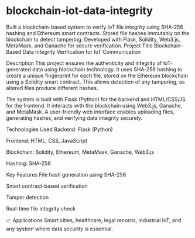 # blockchain-iot-data-integrity
Built a blockchain-based system to verify IoT file integrity using SHA-256 hashing and Ethereum smart contracts. Stored file hashes immutably on the blockchain to detect tampering. Developed with Flask, Solidity, Web3.js, MetaMask, and Ganache for secure verification.
Project Title
Blockchain-Based Data Integrity Verification for IoT Communication

Description
This project ensures the authenticity and integrity of IoT-generated data using blockchain technology. It uses SHA-256 hashing to create a unique fingerprint for each file, stored on the Ethereum blockchain using a Solidity smart contract. This allows detection of any tampering, as altered files produce different hashes.

The system is built with Flask (Python) for the backend and HTML/CSS/JS for the frontend. It interacts with the blockchain using Web3.js, Ganache, and MetaMask. A user-friendly web interface enables uploading files, generating hashes, and verifying data integrity securely.

Technologies Used
Backend: Flask (Python)

Frontend: HTML, CSS, JavaScript

Blockchain: Solidity, Ethereum, MetaMask, Ganache, Web3.js

Hashing: SHA-256

Key Features
File hash generation using SHA-256

Smart contract-based verification

Tamper detection

Real-time file integrity check

📈 Applications
Smart cities, healthcare, legal records, industrial IoT, and any system where data security is essential.
